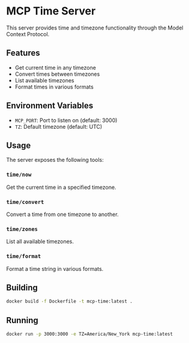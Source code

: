 # MCP Time Server

This server provides time and timezone functionality through the Model Context Protocol.

## Features

- Get current time in any timezone
- Convert times between timezones
- List available timezones
- Format times in various formats

## Environment Variables

- `MCP_PORT`: Port to listen on (default: 3000)
- `TZ`: Default timezone (default: UTC)

## Usage

The server exposes the following tools:

### `time/now`
Get the current time in a specified timezone.

### `time/convert`
Convert a time from one timezone to another.

### `time/zones`
List all available timezones.

### `time/format`
Format a time string in various formats.

## Building

```bash
docker build -f Dockerfile -t mcp-time:latest .
```

## Running

```bash
docker run -p 3000:3000 -e TZ=America/New_York mcp-time:latest
```
